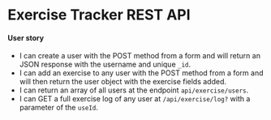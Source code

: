 # Exercise Tracker REST API

#### User story

* I can create a user with the POST method from a form and will return an JSON response with the username and unique `_id`.
* I can add an exercise to any user with the POST method from a form and will then return the user object with the exercise fields added.
* I can return an array of all users at the endpoint `api/exercise/users`.
* I can GET a full exercise log of any user at `/api/exercise/log?` with a parameter of the `useId`.
